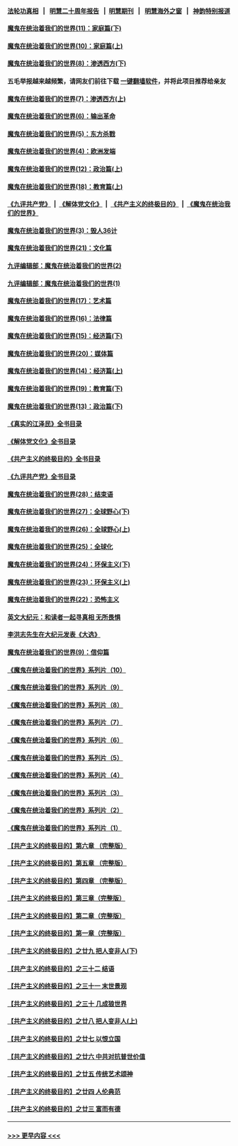 #### [法轮功真相](https://github.com/gfw-breaker/truth/blob/master/README.md?t=0) &nbsp;&nbsp;|&nbsp;&nbsp; [明慧二十周年报告](https://github.com/gfw-breaker/mh-reports/blob/master/README.md?t=0) &nbsp;&nbsp;|&nbsp;&nbsp;[明慧期刊](https://github.com/gfw-breaker/mh-qikan) &nbsp;&nbsp;|&nbsp;&nbsp; [明慧海外之窗](https://github.com/gfw-breaker/mh-news/blob/master/README.md?t=0) &nbsp;&nbsp;|&nbsp;&nbsp; [神韵特别报道](https://github.com/gfw-breaker/mh-news/blob/master/shenyun.md?t=0)
#### [魔鬼在统治着我们的世界(11)：家庭篇(下)](../pages/nsc422/n10440961.md?t=12201543) 
#### [魔鬼在统治着我们的世界(10)：家庭篇(上)](../pages/nsc422/n10435448.md?t=12201543) 
#### [魔鬼在统治着我们的世界(8)：渗透西方(下)](../pages/nsc422/n10429603.md?t=12201543) 
#### 五毛举报越来越频繁，请网友们前往下载 [一键翻墙软件](https://github.com/gfw-breaker/ssr-accounts)，并将此项目推荐给亲友
#### [魔鬼在统治着我们的世界(7)：渗透西方(上)](../pages/nsc422/n10426013.md?t=12201543) 
#### [魔鬼在统治着我们的世界(6)：输出革命](../pages/nsc422/n10421536.md?t=12201543) 
#### [魔鬼在统治着我们的世界(5)：东方杀戮](../pages/nsc422/n10417707.md?t=12201543) 
#### [魔鬼在统治着我们的世界(4)：欧洲发端](../pages/nsc422/n10414890.md?t=12201543) 
#### [魔鬼在统治着我们的世界(12)：政治篇(上)](../pages/nsc422/n10444576.md?t=12201543) 
#### [魔鬼在统治着我们的世界(18)：教育篇(上)](../pages/nsc422/n10526970.md?t=12201543) 
#### [《九评共产党》](https://github.com/begood0513/9ping.md/blob/master/README.md) &nbsp;|&nbsp; [《解体党文化》](../../../../jtdwh.md/blob/master/README.md)  &nbsp;|&nbsp; [《共产主义的终极目的》](../../../../gczydzjmd.md/blob/master/README.md) &nbsp;|&nbsp; [《魔鬼在统治我们的世界》](../../../../mgztzwmdsj.md/blob/master/README.md) 
#### [魔鬼在统治着我们的世界(3)：毁人36计](../pages/nsc422/n10411583.md?t=12201543) 
#### [魔鬼在统治着我们的世界(21)：文化篇](../pages/nsc422/n10597706.md?t=12201543) 
#### [九评编辑部：魔鬼在统治着我们的世界(2)](../pages/nsc422/n10410036.md?t=12201543) 
#### [九评编辑部：魔鬼在统治着我们的世界(1)](../pages/nsc422/n10406825.md?t=12201543) 
#### [魔鬼在统治着我们的世界(17)：艺术篇](../pages/nsc422/n10499093.md?t=12201543) 
#### [魔鬼在统治着我们的世界(16)：法律篇](../pages/nsc422/n10485969.md?t=12201543) 
#### [魔鬼在统治着我们的世界(15)：经济篇(下)](../pages/nsc422/n10469975.md?t=12201543) 
#### [魔鬼在统治着我们的世界(20)：媒体篇](../pages/nsc422/n10586579.md?t=12201543) 
#### [魔鬼在统治着我们的世界(14)：经济篇(上)](../pages/nsc422/n10457370.md?t=12201543) 
#### [魔鬼在统治着我们的世界(19)：教育篇(下)](../pages/nsc422/n10564808.md?t=12201543) 
#### [魔鬼在统治着我们的世界(13)：政治篇(下)](../pages/nsc422/n10448270.md?t=12201543) 
#### [《真实的江泽民》全书目录](../pages/nsc422/n13721399.md?t=12201543) 
#### [《解体党文化》全书目录](../pages/nsc422/n13721157.md?t=12201543) 
#### [《共产主义的终极目的》全书目录](../pages/nsc422/n13721048.md?t=12201543) 
#### [《九评共产党》全书目录](../pages/nsc422/n13708085.md?t=12201543) 
#### [魔鬼在统治着我们的世界(28)：结束语](../pages/nsc422/n10936246.md?t=12201543) 
#### [魔鬼在统治着我们的世界(27)：全球野心(下)](../pages/nsc422/n10928319.md?t=12201543) 
#### [魔鬼在统治着我们的世界(26)：全球野心(上)](../pages/nsc422/n10900318.md?t=12201543) 
#### [魔鬼在统治着我们的世界(25)：全球化](../pages/nsc422/n10788205.md?t=12201543) 
#### [魔鬼在统治着我们的世界(24)：环保主义(下)](../pages/nsc422/n10695307.md?t=12201543) 
#### [魔鬼在统治着我们的世界(23)：环保主义(上)](../pages/nsc422/n10688613.md?t=12201543) 
#### [魔鬼在统治着我们的世界(22)：恐怖主义](../pages/nsc422/n10614727.md?t=12201543) 
#### [英文大纪元：和读者一起寻真相 无所畏惧](../pages/nsc422/n12542027.md?t=12201543) 
#### [李洪志先生在大纪元发表《大选》](../pages/nsc422/n12534746.md?t=12201543) 
#### [魔鬼在统治着我们的世界(9)：信仰篇](../pages/nsc422/n10432159.md?t=12201543) 
#### [《魔鬼在统治着我们的世界》系列片（10）](../pages/nsc422/n12292670.md?t=12201543) 
#### [《魔鬼在统治着我们的世界》系列片（9）](../pages/nsc422/n12290859.md?t=12201543) 
#### [《魔鬼在统治着我们的世界》系列片（8）](../pages/nsc422/n12287445.md?t=12201543) 
#### [《魔鬼在统治着我们的世界》系列片（7）](../pages/nsc422/n12283425.md?t=12201543) 
#### [《魔鬼在统治着我们的世界》系列片（6）](../pages/nsc422/n12282314.md?t=12201543) 
#### [《魔鬼在统治着我们的世界》系列片（5）](../pages/nsc422/n12281419.md?t=12201543) 
#### [《魔鬼在统治着我们的世界》系列片（4）](../pages/nsc422/n12274024.md?t=12201543) 
#### [《魔鬼在统治着我们的世界》系列片（3）](../pages/nsc422/n12271322.md?t=12201543) 
#### [《魔鬼在统治着我们的世界》系列片（2）](../pages/nsc422/n12269049.md?t=12201543) 
#### [《魔鬼在统治着我们的世界》系列片（1）](../pages/nsc422/n12267575.md?t=12201543) 
#### [【共产主义的终极目的】第六章 （完整版）](../pages/nsc422/n11428913.md?t=12201543) 
#### [【共产主义的终极目的】第五章 （完整版）](../pages/nsc422/n11428912.md?t=12201543) 
#### [【共产主义的终极目的】第四章 （完整版）](../pages/nsc422/n11428907.md?t=12201543) 
#### [【共产主义的终极目的】第三章（完整版）](../pages/nsc422/n11428848.md?t=12201543) 
#### [【共产主义的终极目的】第二章（完整版）](../pages/nsc422/n11428831.md?t=12201543) 
#### [【共产主义的终极目的】第一章（完整版）](../pages/nsc422/n11417651.md?t=12201543) 
#### [【共产主义的终极目的】之廿九 把人变非人(下)](../pages/nsc422/n11344140.md?t=12201543) 
#### [【共产主义的终极目的】之三十二 结语](../pages/nsc422/n11360535.md?t=12201543) 
#### [【共产主义的终极目的】之三十一 末世景观](../pages/nsc422/n11351129.md?t=12201543) 
#### [【共产主义的终极目的】之三十 几成狼世界](../pages/nsc422/n11348280.md?t=12201543) 
#### [【共产主义的终极目的】之廿八 把人变非人(上)](../pages/nsc422/n11340492.md?t=12201543) 
#### [【共产主义的终极目的】之廿七 以恨立国](../pages/nsc422/n11336944.md?t=12201543) 
#### [【共产主义的终极目的】之廿六 中共对抗普世价值](../pages/nsc422/n11324785.md?t=12201543) 
#### [【共产主义的终极目的】之廿五 传统艺术颂神](../pages/nsc422/n11296396.md?t=12201543) 
#### [【共产主义的终极目的】之廿四 人伦典范](../pages/nsc422/n11296397.md?t=12201543) 
#### [【共产主义的终极目的】之廿三 富而有德](../pages/nsc422/n11283598.md?t=12201543) 

----
#### [ >>> 更早内容 <<< ](../indexes/nsc422-earlier.md)
